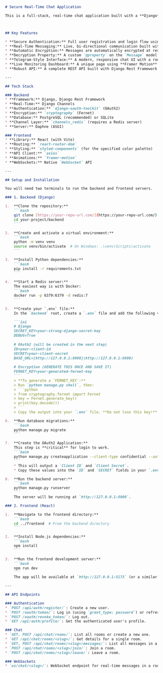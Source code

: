 ````markdown
# Secure Real-Time Chat Application

This is a full-stack, real-time chat application built with a **Django** backend and a **React** frontend. It features a robust OAuth2 authentication system, automatic database-level message encryption, and a live monitoring dashboard to visualize the encrypted data flow.



## Key Features

* **Secure Authentication:** Full user registration and login flow using **OAuth2** for token-based authentication (Access & Refresh tokens).
* **Real-Time Messaging:** Live, bi-directional communication built with **Django Channels** and **WebSockets**.
* **Automatic Encryption:** Messages are automatically encrypted at rest using the **Fernet** (AES) symmetric encryption library. The plaintext content is never stored in the main `Message` table.
* **Decryption Property:** A custom `@property` on the `Message` model provides on-the-fly decryption, so the API only ever serves decrypted content.
* **Telegram-Style Interface:** A modern, responsive chat UI with a room list and active chat window, built with React and `styled-components`.
* **Live Monitoring Dashboard:** A unique page using **Framer Motion** to visualize encrypted messages moving between chat rooms in real-time.
* **Robust API:** A complete REST API built with Django Rest Framework for managing rooms, messages, and user actions.

---

## Tech Stack

### Backend
* **Framework:** Django, Django Rest Framework
* **Real-Time:** Django Channels
* **Authentication:** `django-oauth-toolkit` (OAuth2)
* **Encryption:** `cryptography` (Fernet)
* **Database:** PostgreSQL (recommended) or SQLite
* **Channel Layer:** `channels_redis` (requires a Redis server)
* **Server:** Daphne (ASGI)

### Frontend
* **Library:** React (with Vite)
* **Routing:** `react-router-dom`
* **Styling:** `styled-components` (for the specified color palette)
* **API Client:** `axios`
* **Animations:** `framer-motion`
* **WebSockets:** Native `WebSocket` API

---

## Setup and Installation

You will need two terminals to run the backend and frontend servers.

### 1. Backend (Django)

1.  **Clone the repository:**
    ```bash
    git clone [https://your-repo-url.com/](https://your-repo-url.com/)
    cd your-project/backend
    ```

2.  **Create and activate a virtual environment:**
    ```bash
    python -m venv venv
    source venv/bin/activate  # On Windows: .\venv\Scripts\activate
    ```

3.  **Install Python dependencies:**
    ```bash
    pip install -r requirements.txt
    ```

4.  **Start a Redis server:**
    The easiest way is with Docker:
    ```bash
    docker run -p 6379:6379 -d redis:7
    ```

5.  **Create your `.env` file:**
    In the `backend` root, create a `.env` file and add the following variables.

    ```ini
    # Django
    SECRET_KEY=your-strong-django-secret-key
    DEBUG=True
    
    # OAuth2 (will be created in the next step)
    ID=your-client-id
    SECRET=your-client-secret
    BASE_URL=[http://127.0.0.1:8000](http://127.0.0.1:8000)
    
    # Encryption (GENERATE THIS ONCE AND SAVE IT)
    FERNET_KEY=your-generated-fernet-key
    ```
    > **To generate a `FERNET_KEY`:**
    > Run `python manage.py shell`, then:
    > ```python
    > from cryptography.fernet import Fernet
    > key = Fernet.generate_key()
    > print(key.decode())
    > ```
    > Copy the output into your `.env` file. **Do not lose this key!**

6.  **Run database migrations:**
    ```bash
    python manage.py migrate
    ```

7.  **Create the OAuth2 Application:**
    This step is **critical** for login to work.
    ```bash
    python manage.py createapplication --client-type confidential --authorization-grant-type password --name "ChatApp"
    ```
    * This will output a `Client ID` and `Client Secret`.
    * Copy these values into the `ID` and `SECRET` fields in your `.env` file.

8.  **Run the backend server:**
    ```bash
    python manage.py runserver
    ```
    The server will be running at `http://127.0.0.1:8000`.

### 2. Frontend (React)

1.  **Navigate to the frontend directory:**
    ```bash
    cd ../frontend  # From the backend directory
    ```

2.  **Install Node.js dependencies:**
    ```bash
    npm install
    ```

3.  **Run the frontend development server:**
    ```bash
    npm run dev
    ```
    The app will be available at `http://127.0.0.1:5173` (or a similar port).

---

## API Endpoints

### Authentication
* `POST /api/auth/register/`: Create a new user.
* `POST /oauth/token/`: Log in (using `grant_type: password`) or refresh a token (using `grant_type: refresh_token`).
* `POST /oauth/revoke_token/`: Log out.
* `GET /api/auth/profile/`: Get the authenticated user's profile.

### Chat
* `GET, POST /api/chat/rooms/`: List all rooms or create a new one.
* `GET /api/chat/rooms/<slug>/`: Get details for a single room.
* `GET, POST /api/chat/rooms/<slug>/messages/`: List all messages in a room or send a new message.
* `POST /api/chat/rooms/<slug>/join/`: Join a room.
* `POST /api/chat/rooms/<slug>/leave/`: Leave a room.

### WebSockets
* `ws/chat/<slug>/`: WebSocket endpoint for real-time messages in a room.
````         
